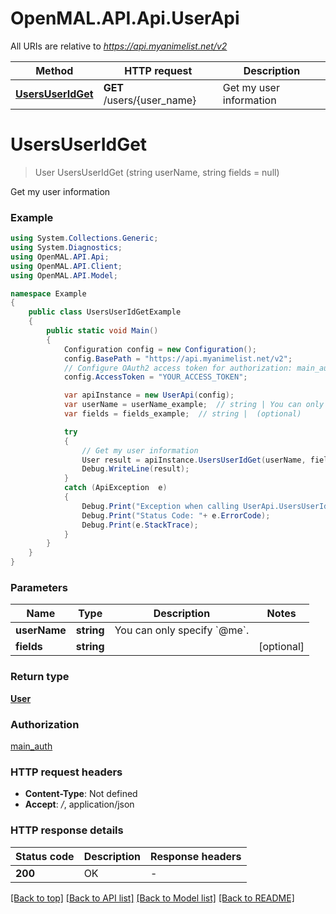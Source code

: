 # OpenMAL.API.Api.UserApi

All URIs are relative to *https://api.myanimelist.net/v2*

Method | HTTP request | Description
------------- | ------------- | -------------
[**UsersUserIdGet**](UserApi.md#usersuseridget) | **GET** /users/{user_name} | Get my user information


<a name="usersuseridget"></a>
# **UsersUserIdGet**
> User UsersUserIdGet (string userName, string fields = null)

Get my user information

### Example
```csharp
using System.Collections.Generic;
using System.Diagnostics;
using OpenMAL.API.Api;
using OpenMAL.API.Client;
using OpenMAL.API.Model;

namespace Example
{
    public class UsersUserIdGetExample
    {
        public static void Main()
        {
            Configuration config = new Configuration();
            config.BasePath = "https://api.myanimelist.net/v2";
            // Configure OAuth2 access token for authorization: main_auth
            config.AccessToken = "YOUR_ACCESS_TOKEN";

            var apiInstance = new UserApi(config);
            var userName = userName_example;  // string | You can only specify `@me`. 
            var fields = fields_example;  // string |  (optional) 

            try
            {
                // Get my user information
                User result = apiInstance.UsersUserIdGet(userName, fields);
                Debug.WriteLine(result);
            }
            catch (ApiException  e)
            {
                Debug.Print("Exception when calling UserApi.UsersUserIdGet: " + e.Message );
                Debug.Print("Status Code: "+ e.ErrorCode);
                Debug.Print(e.StackTrace);
            }
        }
    }
}
```

### Parameters

Name | Type | Description  | Notes
------------- | ------------- | ------------- | -------------
 **userName** | **string**| You can only specify &#x60;@me&#x60;.  | 
 **fields** | **string**|  | [optional] 

### Return type

[**User**](User.md)

### Authorization

[main_auth](../README.md#main_auth)

### HTTP request headers

 - **Content-Type**: Not defined
 - **Accept**: */*, application/json

### HTTP response details
| Status code | Description | Response headers |
|-------------|-------------|------------------|
| **200** | OK |  -  |

[[Back to top]](#) [[Back to API list]](../README.md#documentation-for-api-endpoints) [[Back to Model list]](../README.md#documentation-for-models) [[Back to README]](../README.md)

